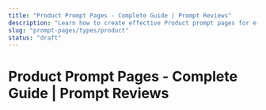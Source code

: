 ```yaml
---
title: "Product Prompt Pages - Complete Guide | Prompt Reviews"
description: "Learn how to create effective Product prompt pages for e-commerce and retail businesses. Get more product reviews with our proven approach."
slug: "prompt-pages/types/product"
status: "draft"
---
```


# Product Prompt Pages - Complete Guide | Prompt Reviews

